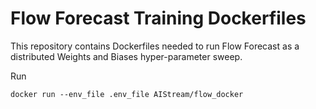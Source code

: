 # Flow Forecast Training Dockerfiles
This repository contains Dockerfiles needed to run Flow Forecast as a distributed Weights and Biases hyper-parameter sweep. 

Run 

`docker run --env_file .env_file AIStream/flow_docker`

